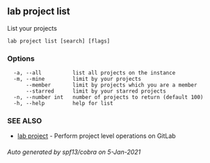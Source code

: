 ## lab project list

List your projects

```
lab project list [search] [flags]
```

### Options

```
  -a, --all          list all projects on the instance
  -m, --mine         limit by your projects
      --member       limit by projects which you are a member
      --starred      limit by your starred projects
  -n, --number int   number of projects to return (default 100)
  -h, --help         help for list
```

### SEE ALSO

* [lab project](lab_project.md)	 - Perform project level operations on GitLab

###### Auto generated by spf13/cobra on 5-Jan-2021
